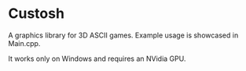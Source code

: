 # Custosh

A graphics library for 3D ASCII games. Example usage is showcased in Main.cpp.

It works only on Windows and requires an NVidia GPU.